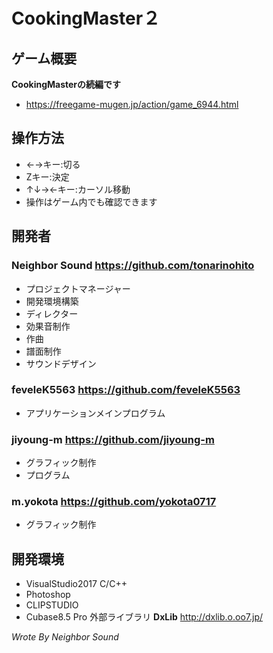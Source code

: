 # CookingMaster２



## ゲーム概要

**CookingMasterの続編です**
+ https://freegame-mugen.jp/action/game_6944.html
## 操作方法
+ ←→キー:切る
+ Zキー:決定
+ ↑↓→←キー:カーソル移動
+ 操作はゲーム内でも確認できます
## 開発者
### **Neighbor Sound https://github.com/tonarinohito**
+ プロジェクトマネージャー
+ 開発環境構築
+ ディレクター
+ 効果音制作
+ 作曲
+ 譜面制作
+ サウンドデザイン
### **feveleK5563 https://github.com/feveleK5563**
+ アプリケーションメインプログラム
### **jiyoung-m https://github.com/jiyoung-m**
+ グラフィック制作
+ プログラム
### **m.yokota https://github.com/yokota0717**
+ グラフィック制作
## 開発環境
+ VisualStudio2017 C/C++
+ Photoshop
+ CLIPSTUDIO
+ Cubase8.5 Pro
外部ライブラリ **DxLib** http://dxlib.o.oo7.jp/

*Wrote By Neighbor Sound*
